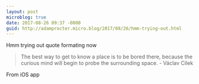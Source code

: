 ```yaml
---
layout: post
microblog: true
date: 2017-08-26 09:37 -0000
guid: http://adamprocter.micro.blog/2017/08/26/hmm-trying-out.html
---
```

Hmm trying out quote formating now

> The best way to get to know a place is to be bored there, because the curious mind will begin to probe the surrounding space. - Václav Cílek

From iOS app
